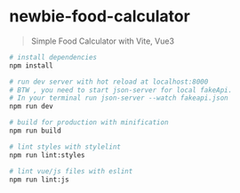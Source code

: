 # newbie-food-calculator

> Simple Food Calculator with Vite, Vue3

```bash
# install dependencies
npm install

# run dev server with hot reload at localhost:8000
# BTW , you need to start json-server for local fakeApi.
# In your terminal run json-server --watch fakeapi.json
npm run dev

# build for production with minification
npm run build

# lint styles with stylelint
npm run lint:styles

# lint vue/js files with eslint
npm run lint:js
```
